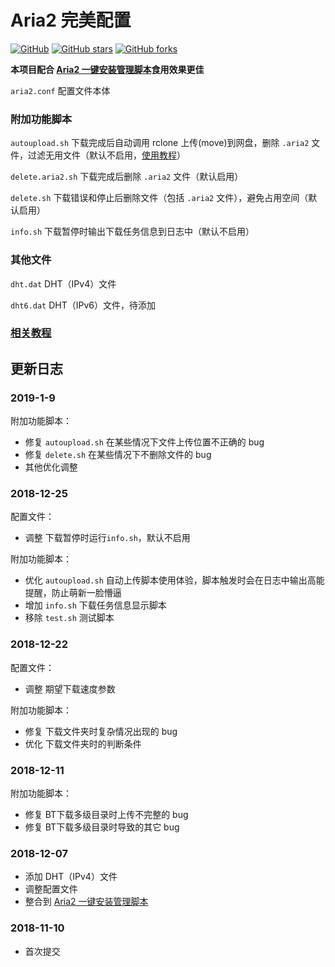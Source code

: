 # Aria2 完美配置

[![GitHub](https://img.shields.io/github/license/mashape/apistatus.svg?style=flat-square)](https://github.com/P3TERX/aria2_perfect_config/blob/master/LICENSE)
[![GitHub stars](https://img.shields.io/github/stars/P3TERX/aria2_perfect_config.svg?style=flat-square&label=Stars)](https://github.com/P3TERX/aria2_perfect_config/stargazers)
[![GitHub forks](https://img.shields.io/github/forks/P3TERX/aria2_perfect_config.svg?style=flat-square&label=Fork)](https://github.com/P3TERX/aria2_perfect_config/fork)

**本项目配合 [Aria2 一键安装管理脚本](https://p3terx.com/archives/aria2-oneclick-installation-management-script.html)食用效果更佳**

`aria2.conf` 配置文件本体

### 附加功能脚本

`autoupload.sh` 下载完成后自动调用 rclone 上传(move)到网盘，删除 `.aria2` 文件，过滤无用文件（默认不启用，[使用教程](https://p3terx.com/archives/offline-download-of-onedrive-gdrive.html)）

`delete.aria2.sh` 下载完成后删除 `.aria2` 文件（默认启用）

`delete.sh` 下载错误和停止后删除文件（包括 `.aria2` 文件），避免占用空间（默认启用）

`info.sh` 下载暂停时输出下载任务信息到日志中（默认不启用）

### 其他文件

`dht.dat` DHT（IPv4）文件

`dht6.dat` DHT（IPv6）文件，待添加

### [相关教程](https://p3terx.com/tag/aria2/)

## 更新日志
### 2019-1-9
附加功能脚本：
* 修复 `autoupload.sh` 在某些情况下文件上传位置不正确的 bug
* 修复 `delete.sh` 在某些情况下不删除文件的 bug
* 其他优化调整

### 2018-12-25
配置文件：
* 调整 下载暂停时运行`info.sh`，默认不启用

附加功能脚本：
* 优化 `autoupload.sh` 自动上传脚本使用体验，脚本触发时会在日志中输出高能提醒，防止萌新一脸懵逼
* 增加 `info.sh` 下载任务信息显示脚本
* 移除 `test.sh` 测试脚本

### 2018-12-22
配置文件：
* 调整 期望下载速度参数

附加功能脚本：
* 修复 下载文件夹时复杂情况出现的 bug
* 优化 下载文件夹时的判断条件

### 2018-12-11
附加功能脚本：
* 修复 BT下载多级目录时上传不完整的 bug
* 修复 BT下载多级目录时导致的其它 bug

### 2018-12-07
* 添加 DHT（IPv4）文件
* 调整配置文件
* 整合到 [Aria2 一键安装管理脚本](https://github.com/P3TERX/aria2.sh)

### 2018-11-10
* 首次提交